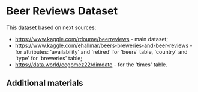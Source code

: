 # Beer Reviews Dataset
This dataset based on next sources:
 - https://www.kaggle.com/rdoume/beerreviews - main dataset;
 - https://www.kaggle.com/ehallmar/beers-breweries-and-beer-reviews -
   for attributes: 'availability' and 'retired' for 'beers' table,
   'country' and 'type' for 'breweries' table;
 - https://data.world/cegomez22/dimdate - for the 'times' table.
 
 ## Additional materials
 
